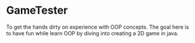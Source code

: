 # GameTester
 To get the hands dirty on experience with OOP concepts. The goal here is to have fun while learn OOP by diving into creating a 2D game in java.
 
